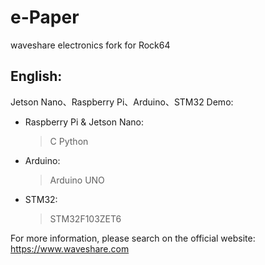 ﻿# e-Paper  
waveshare electronics fork for Rock64

## English:  
Jetson Nano、Raspberry Pi、Arduino、STM32 Demo:  
* Raspberry Pi & Jetson Nano:  
    > C
    > Python
* Arduino:  
    > Arduino UNO  
* STM32:  
    > STM32F103ZET6 
    
For more information, please search on the official website:   
https://www.waveshare.com

